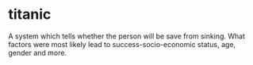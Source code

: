 # titanic
A system which tells whether the person will be save from sinking. What factors were most likely lead to success-socio-economic status, age, gender and more.
